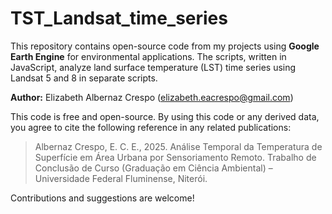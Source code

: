 # TST_Landsat_time_series

This repository contains open-source code from my projects using **Google Earth Engine** for environmental applications.
The scripts, written in JavaScript, analyze land surface temperature (LST) time series using Landsat 5 and 8 in separate scripts.

**Author:** Elizabeth Albernaz Crespo (elizabeth.eacrespo@gmail.com)

This code is free and open-source.
By using this code or any derived data, you agree to cite the following reference in any related publications:

> Albernaz Crespo, E. C. E., 2025.
Análise Temporal da Temperatura de Superfície em Área Urbana por Sensoriamento Remoto.
Trabalho de Conclusão de Curso (Graduação em Ciência Ambiental) – Universidade Federal Fluminense, Niterói.

Contributions and suggestions are welcome!

